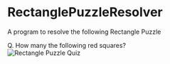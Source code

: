 # RectanglePuzzleResolver
A program to resolve the following Rectangle Puzzle

Q. How many the following red squares?  
![Rectangle Puzzle Quiz](https://ibin.co/4JwOKlwGQi6m.png)
